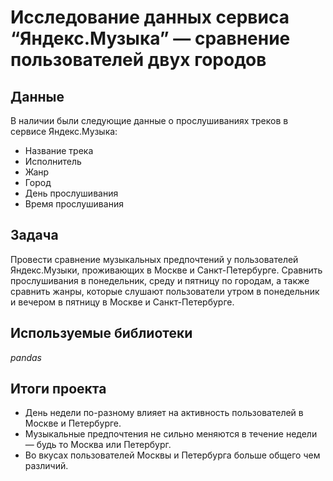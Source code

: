 # Исследование данных сервиса “Яндекс.Музыка” — сравнение пользователей двух городов
## Данные
В наличии были следующие данные о прослушиваниях треков в сервисе Яндекс.Музыка:
- Название трека
- Исполнитель
- Жанр
- Город
- День прослушивания
- Время прослушивания
## Задача
Провести сравнение музыкальных предпочтений у пользователей Яндекс.Музыки, проживающих в Москве и Санкт-Петербурге. Сравнить прослушивания в понедельник, среду и пятницу по городам, а также сравнить жанры, которые слушают пользователи утром в понедельник и вечером в пятницу в Москве и Санкт-Петербурге.
## Используемые библиотеки
*pandas*
## Итоги проекта
- День недели по-разному влияет на активность пользователей в Москве и Петербурге.
- Музыкальные предпочтения не сильно меняются в течение недели — будь то Москва или Петербург. 
- Во вкусах пользователей Москвы и Петербурга больше общего чем различий.
